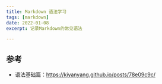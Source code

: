 ```yaml
---
title: Markdown 语法学习
tags: [markdown]
date: 2022-01-08
excerpt: 记录Markdown的常见语法

---
```


## 参考

- 语法基础篇：<https://kiyanyang.github.io/posts/78e09c9c/>

